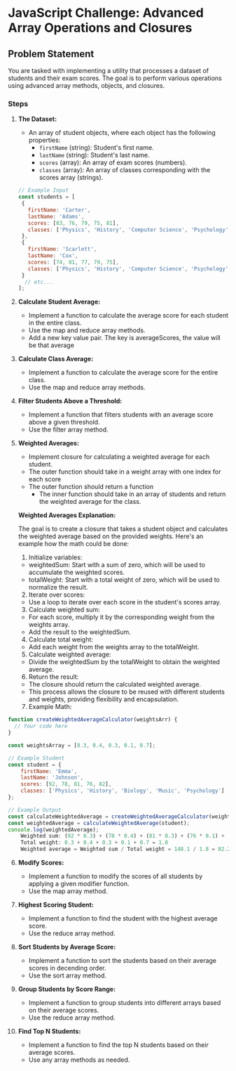 # JavaScript Challenge: Advanced Array Operations and Closures

## Problem Statement

You are tasked with implementing a utility that processes a dataset of students and their exam scores. The goal is to perform various operations using advanced array methods, objects, and closures.

### Steps

1. **The Dataset:**
   - An array of student objects, where each object has the following properties:
     - `firstName` (string): Student's first name.
     - `lastName` (string): Student's last name.
     - `scores` (array): An array of exam scores (numbers).
     - `classes` (array): An array of classes corresponding with the scores array (strings).

   ```javascript
   // Example Input
   const students = [
    {
      firstName: 'Carter',
      lastName: 'Adams',
      scores: [83, 76, 79, 75, 81],
      classes: ['Physics', 'History', 'Computer Science', 'Psychology', 'Art']
    },
    {
      firstName: 'Scarlett',
      lastName: 'Cox',
      scores: [74, 81, 77, 79, 75],
      classes: ['Physics', 'History', 'Computer Science', 'Psychology', 'Music']
    }
     // etc...
   ];


2. **Calculate Student Average:**
    - Implement a function to calculate the average score for each student in the entire class.
    - Use the map and reduce array methods.
    - Add a new key value pair. The key is averageScores, the value will be that average

3. **Calculate Class Average:**
    - Implement a function to calculate the average score for the entire class.
    - Use the map and reduce array methods.

4. **Filter Students Above a Threshold:**
    - Implement a function that filters students with an average score above a given threshold.
    - Use the filter array method.

5. **Weighted Averages:**
    - Implement closure for calculating a weighted average for each student.
    - The outer function should take in a weight array with one index for each score
    - The outer function should return a function
        - The inner function should take in an array of students and return the weighted average for the class.

    **Weighted Averages Explanation:**

    The goal is to create a closure that takes a student object and calculates the weighted average based on the provided weights.
    Here's an example how the math could be done:

    1. Initialize variables:

    - weightedSum: Start with a sum of zero, which will be used to accumulate the weighted scores.
    - totalWeight: Start with a total weight of zero, which will be used to normalize the result.

    2. Iterate over scores:

    - Use a loop to iterate over each score in the student's scores array.

    3. Calculate weighted sum:

    - For each score, multiply it by the corresponding weight from the weights array.
    - Add the result to the weightedSum.
    
    4. Calculate total weight:

    - Add each weight from the weights array to the totalWeight.

    5. Calculate weighted average:

    - Divide the weightedSum by the totalWeight to obtain the weighted average.

    6. Return the result:

    - The closure should return the calculated weighted average.
    - This process allows the closure to be reused with different students and weights, providing flexibility and encapsulation.

    7. Example Math:
```js
function createWeightedAverageCalculator(weightsArr) {
  // Your code here
}

const weightsArray = [0.3, 0.4, 0.3, 0.1, 0.7];

// Example Student
const student = {       
    firstName: 'Emma',
    lastName: 'Johnson',
    scores: [92, 78, 81, 76, 82],
    classes: ['Physics', 'History', 'Biology', 'Music', 'Psychology'] 
};

// Example Output
const calculateWeightedAverage = createWeightedAverageCalculator(weightArray);
const weightedAverage = calculateWeightedAverage(student);
console.log(weightedAverage); 
    Weighted sum: (92 * 0.3) + (78 * 0.4) + (81 * 0.3) + (76 * 0.1) + (82 * 0.7) = 148.1
    Total weight: 0.3 + 0.4 + 0.3 + 0.1 + 0.7 = 1.8
    Weighted average = Weighted sum / Total weight = 148.1 / 1.8 = 82.27 or 82.28
```

6. **Modify Scores:**
    - Implement a function to modify the scores of all students by applying a given modifier function.
    - Use the map array method.

7. **Highest Scoring Student:**
    - Implement a function to find the student with the highest average score.
    - Use the reduce array method.

8. **Sort Students by Average Score:**
    - Implement a function to sort the students based on their average scores in decending order.
    - Use the sort array method.

9. **Group Students by Score Range:**
    - Implement a function to group students into different arrays based on their average scores.
    - Use the reduce array method.

10. **Find Top N Students:**
    - Implement a function to find the top N students based on their average scores.
    - Use any array methods as needed.
